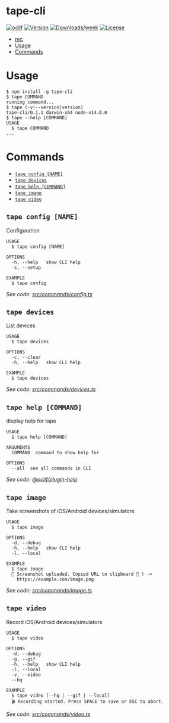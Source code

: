 # tape-cli

[![oclif](https://img.shields.io/badge/cli-oclif-brightgreen.svg)](https://oclif.io)
[![Version](https://img.shields.io/npm/v/tape-cli.svg)](https://npmjs.org/package/tape-cli)
[![Downloads/week](https://img.shields.io/npm/dw/tape-cli.svg)](https://npmjs.org/package/tape-cli)
[![License](https://img.shields.io/npm/l/rec.svg)](https://github.com/edamameldn/tape-cli/blob/master/package.json)

<!-- toc -->

- [rec](#rec)
- [Usage](#usage)
- [Commands](#commands)
<!-- tocstop -->

# Usage

<!-- usage -->

```sh-session
$ npm install -g tape-cli
$ tape COMMAND
running command...
$ tape (-v|--version|version)
tape-cli/0.1.1 darwin-x64 node-v14.0.0
$ tape --help [COMMAND]
USAGE
  $ tape COMMAND
...
```

<!-- usagestop -->

# Commands

<!-- commands -->

- [`tape config [NAME]`](#tape-config-name)
- [`tape devices`](#tape-devices)
- [`tape help [COMMAND]`](#tape-help-command)
- [`tape image`](#tape-image)
- [`tape video`](#tape-video)

## `tape config [NAME]`

Configuration

```
USAGE
  $ tape config [NAME]

OPTIONS
  -h, --help   show CLI help
  -s, --setup

EXAMPLE
  $ tape config
```

_See code: [src/commands/config.ts](https://github.com/edamameldn/tape-cli/blob/v0.1.1/src/commands/config.ts)_

## `tape devices`

List devices

```
USAGE
  $ tape devices

OPTIONS
  -c, --clear
  -h, --help   show CLI help

EXAMPLE
  $ tape devices
```

_See code: [src/commands/devices.ts](https://github.com/edamameldn/tape-cli/blob/v0.1.1/src/commands/devices.ts)_

## `tape help [COMMAND]`

display help for tape

```
USAGE
  $ tape help [COMMAND]

ARGUMENTS
  COMMAND  command to show help for

OPTIONS
  --all  see all commands in CLI
```

_See code: [@oclif/plugin-help](https://github.com/oclif/plugin-help/blob/v2.2.3/src/commands/help.ts)_

## `tape image`

Take screenshots of iOS/Android devices/simulators

```
USAGE
  $ tape image

OPTIONS
  -d, --debug
  -h, --help   show CLI help
  -l, --local

EXAMPLE
  $ tape image
  🎉 Screenshot uploaded. Copied URL to clipboard 🔖 ! ->
    https://example.com/image.png
```

_See code: [src/commands/image.ts](https://github.com/edamameldn/tape-cli/blob/v0.1.1/src/commands/image.ts)_

## `tape video`

Record iOS/Android devices/simulators

```
USAGE
  $ tape video

OPTIONS
  -d, --debug
  -g, --gif
  -h, --help   show CLI help
  -l, --local
  -v, --video
  --hq

EXAMPLE
  $ tape video [--hq | --gif | --local]
  🎬 Recording started. Press SPACE to save or ESC to abort.
```

_See code: [src/commands/video.ts](https://github.com/edamameldn/tape-cli/blob/v0.1.1/src/commands/video.ts)_

<!-- commandsstop -->
